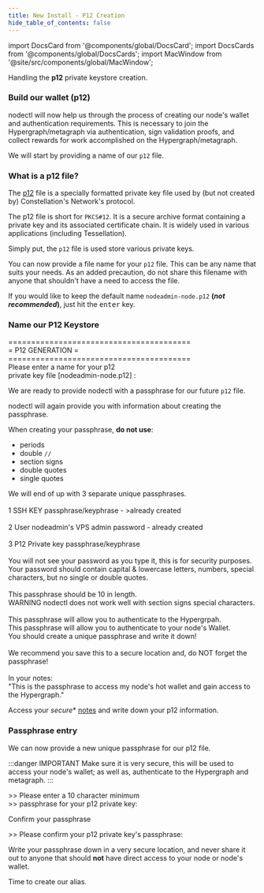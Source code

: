 ```yaml
---
title: New Install - P12 Creation
hide_table_of_contents: false
---
```

<intro-end />

import DocsCard from '@components/global/DocsCard';
import DocsCards from '@components/global/DocsCards';
import MacWindow from '@site/src/components/global/MacWindow';

<head>
  <title>Constellation Network automation with nodectl</title>
  <meta
    name="description"
    content="nodectl installation of new node"
  />
</head>

Handling the **p12** private keystore creation.

### Build our wallet (p12)

nodectl will now help us through the process of creating our node's wallet and authentication requirements. This is necessary to join the Hypergraph/metagraph via authentication, sign validation proofs, and collect rewards for work accomplished on the Hypergraph/metagraph.

We will start by providing a name of our `p12` file.

### What is a p12 file?

The [p12](/validate/validator/p12) file is a specially formatted private key file used by (but not created by) Constellation's Network's protocol.  

The p12 file is short for `PKCS#12`. It is a secure archive format containing a private key and its associated certificate chain. It is widely used in various applications (including Tessellation).

Simply put, the `p12` file is used store various private keys. 

You can now provide a file name for your `p12` file.  This can be any name that suits your needs.  As an added precaution, do not share this filename with anyone that shouldn't have a need to access the file.

If you would like to keep the default name `nodeadmin-node.p12` **(*not recommended*)**, just hit the <kbd>enter</kbd> key.

### Name our P12 Keystore

<MacWindow>
  ========================================<br />
  =             P12 GENERATION           =<br />
  ========================================<br />
  Please enter a name for your p12<br />
  private key file [nodeadmin-node.p12] :<br />
</MacWindow>

We are ready to provide nodectl with a passphrase for our future `p12` file.

nodectl will again provide you with information about creating the passphrase.

When creating your passphrase, **do not use**:
 - periods
 - double `//` 
 - section signs
 - double quotes
 - single quotes

<MacWindow>
  We will end of up with 3 separate unique
  passphrases.<br />
<br />
  1 SSH KEY passphrase/keyphrase - >already created<br />
<br />
  2 User nodeadmin's VPS admin password - already created<br />
<br />
  3 P12 Private key passphrase/keyphrase<br />
<br />
  You will not see your password as you type it, this is for security purposes.
  Your password should contain capital & lowercase letters, numbers, special characters,
  but no single or double quotes.<br />
<br />
  This passphrase should be 10 in length.<br />
   WARNING  nodectl does not work well with section signs
  special characters.<br />
<br />
  This passphrase will allow you to authenticate to the
  Hypergrpah.<br />
  This passphrase will allow you to authenticate to your node's
  Wallet.<br />
  You should create a unique passphrase and write it down!<br />
<br />
  We recommend you save this to a secure location and, do NOT
  forget the passphrase!<br />
<br />
  In your notes:<br />
  "This is the passphrase to access my node's hot wallet and gain
  access to the Hypergraph."<br />
</MacWindow>

Access your *secure** [notes](/validate/resources/nodectl-notes) and write down your p12 information.
### Passphrase entry

We can now provide a new unique passphrase for our p12 file.  

:::danger IMPORTANT
Make sure it is very secure, this will be used to access your node's wallet; as well as, authenticate to the Hypergraph and metagraph.
:::

<MacWindow>
>> Please enter a 10 character minimum<br />
>> passphrase for your p12 private key:<br />
</MacWindow>

Confirm your passphrase

<MacWindow>
>> Please confirm your p12 private key's passphrase:<br />
</MacWindow>

Write your passphrase down in a very secure location, and never share it out to anyone that should **not** have direct access to your node or node's wallet.

Time to create our alias.